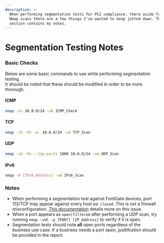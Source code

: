```yaml
---
description: >-
  When performing segmentation tests for PCI compliance, there aside from my
  Nmap scans there are a few things I've wanted to keep jotted down. This
  section contains my notes.
---
```


# Segmentation Testing Notes

### Basic Checks

Below are some basic commands to use while performing segmentation testing.\
It should be noted that these should be modified in order to be more thorough.&#x20;

#### &#x20;ICMP

```bash
nmap -sn 10.0.0/24 -oA ICMP_Check
```

#### TCP

```bash
nmap -sS -Pn -p- 10.0.0/24 -oA TCP_Scan 
```

#### UDP

```bash
nmap -sU -Pn --top-ports 1000 10.0.0/24 -oA UDP_Scan
```

#### IPv6

```bash
nmap -6 [IPv6_Address] -oA IPv6_Scan
```

### Notes

* When performing a segmentation test against FortiGate devices, port 113/TCP may appear against every host as: `closed`. This is not a firewall misconfiguration. [This documentation](https://kb.fortinet.com/kb/documentLink.do?externalID=FD48365) details more on this issue.
* When a port appears as `open|filtered` after performing a UDP scan, try running `nmap -sUC -p [PORT] [IP_Address]` to verify if it is open.
* Segmentation tests should note **all** open ports regardless of the business use case. If a business needs a port open, jusitifcation should be provided in the report.
